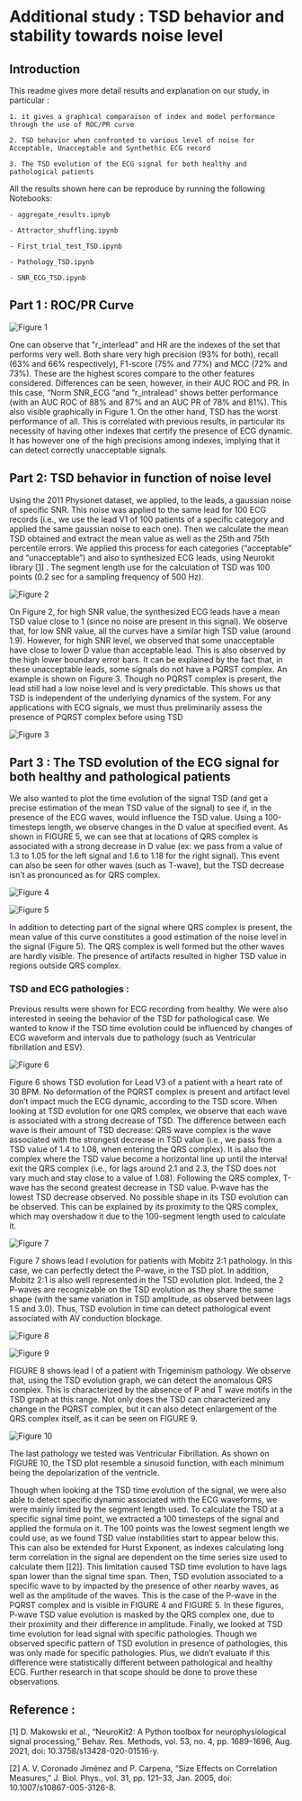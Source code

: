 # Additional study : TSD behavior and stability towards noise level

## Introduction

This readme gives more detail results and explanation on our study, in particular  :
    
    1. it gives a graphical comparaison of index and model performance through the use of ROC/PR curve

    2. TSD behavior when confronted to various level of noise for Acceptable, Unacceptable and Synthethic ECG record
    
    3. The TSD evolution of the ECG signal for both healthy and pathological patients

All the results shown here can be reproduce by running the following Notebooks:

    - aggregate_results.ipnyb

    - Attractor_shuffling.ipynb

    - First_trial_test_TSD.ipynb

    - Pathology_TSD.ipynb

    - SNR_ECG_TSD.ipynb

## Part 1 : ROC/PR Curve 

![Figure 1](Images/Figure10.png "Figure 1: ROC and PR curves and AUC value (for each curve) for all indexes tested as well as the TSD based SQA method. These AUC curves are obtained using our label convention (i.e., unacceptable ECG are the class 1 we want to predict). The AUC value is given in the legend. The black dashed line corresponds to the case where the model has no class separation capacity (with AUC = 0.5)")

One can observe that "r\_interlead" and HR are the indexes of the set that performs very well.  Both share very high precision (93% for both), recall (63% and 66% respectively), F1-score (75% and 77%) and MCC (72% and 73%). These are the highest scores compare to the other features considered. Differences can be seen, however, in their AUC ROC and PR. In this case, “Norm SNR\_ECG  “and “r\_intralead” shows better performance (with an AUC ROC of 88% and 87% and an AUC PR of 78% and 81%). This also visible graphically in Figure 1. On the other hand, TSD has the worst performance of all. This is correlated with previous results, in particular its necessity of having other indexes that certify the presence of ECG dynamic. It has however one of the high precisions among indexes, implying that it can detect correctly unacceptable signals.

## Part 2: TSD behavior in function of noise level

Using the 2011 Physionet dataset, we applied, to the leads, a gaussian noise of specific SNR. This noise was applied to the same lead for 100 ECG records (i.e., we use the lead V1 of 100 patients of a specific category and applied the same gaussian noise to each one). Then we calculate the mean TSD obtained and extract the mean value as well as the 25th and 75th percentile errors. We applied this process for each categories (“acceptable” and “unacceptable”) and also to synthesized ECG leads, using Neurokit library [[1]](#1) . The segment length use for the calculation of TSD was 100 points (0.2 sec for a sampling frequency of 500 Hz).

![Figure 2](Images/Figure1.png "Figure 2 : Evolution of the mean TSD value in functions of the observational noise level. Using the physionet 2011 dataset, we have this evolution for each category as well as purely synthesize ECG lead.")

On Figure 2, for high SNR value, the synthesized ECG leads have a mean TSD value close to 1 (since no noise are present in this signal). We observe that, for low SNR value, all the curves have a similar high TSD value (around 1.9). However, for high SNR level, we observed that some unacceptable have close to lower D value than acceptable lead. This is also observed by the high lower boundary error bars. It can be explained by the fact that, in these unacceptable leads, some signals do not have a PQRST complex. An example is shown on Figure 3. Though no PQRST complex is present, the lead still had a low noise level and is very predictable. This shows us that TSD is independent of the underlying dynamics of the system. For any applications with ECG signals, we must thus preliminarily assess the presence of PQRST complex before using TSD

![Figure 3](Images/Figure2.png "Figure 3 : Example of an unacceptable lead with low TSD value")

## Part 3 : The TSD evolution of the ECG signal for both healthy and pathological patients

We also wanted to plot the time evolution of the signal TSD (and get a precise estimation of the mean TSD value of the signal) to see if, in the presence of the ECG waves, would influence the TSD value. Using a 100-timesteps length, we observe changes in the D value at specified event. As shown in FIGURE 5, we can see that at locations of QRS complex is associated with a strong decrease in D value (ex: we pass from a value of 1.3 to 1.05 for the left signal and 1.6 to 1.18 for the right signal). This event can also be seen for other waves (such as T-wave), but the TSD decrease isn’t as pronounced as for QRS complex. 

![Figure 4](Images/Figure3.png "Figure 4 : TSD time evolution of Lead V1 signal from two different patients, under sinus rhythm. The associated signal is also present. Only the time interval [0,3] seconds is shown.")


![Figure 5](Images/Figure4.png "Figure 5 : Time evolution of leads and TSD value for the entire signal and at a specific time interval. The mean TSD value of the signal is given. ")

In addition to detecting part of the signal where QRS complex is present, the mean value of this curve constitutes a good estimation of the noise level in the signal (Figure 5). The QRS complex is well formed but the other waves are hardly visible. The presence of artifacts resulted in higher TSD value in regions outside QRS complex.

### TSD and ECG pathologies : 

Previous results were shown for ECG recording from healthy. We were also interested in seeing the behavior of the TSD for pathological case. We wanted to know if the TSD time evolution could be influenced by changes of ECG waveform and intervals due to pathology (such as Ventricular fibrillation and ESV).

![Figure 6](Images/Figure5.png "Figure 6 : TSD evolution for different lags of a 100 points long interval through the signal. The lead recording used in this figure came from a patient showing bradycardia and no changes in ECG waveform")

Figure 6 shows TSD evolution for Lead V3 of a patient with a heart rate of 30 BPM. No deformation of the PQRST complex is present and artifact level don’t impact much the ECG dynamic, according to the TSD score.  When looking at TSD evolution for one QRS complex, we observe that each wave is associated with a strong decrease of TSD. The difference between each wave is their amount of TSD decrease: QRS wave complex is the wave associated with the strongest decrease in TSD value (i.e., we pass from a TSD value of 1.4 to 1.08, when entering the QRS complex). It is also the complex where the TSD value become a horizontal line up until the interval exit the QRS complex (i.e., for lags around 2.1 and 2.3, the TSD does not vary much and stay close to a value of 1.08). Following the QRS complex, T-wave has the second greatest decrease in TSD value. P-wave has the lowest TSD decrease observed. No possible shape in its TSD evolution can be observed. This can be explained by its proximity to the QRS complex, which may overshadow it due to the 100-segment length used to calculate it.

![Figure 7](Images/Figure6.png "Figure 7 : TSD evolution for different lags of a 100 points long interval through the signal. The lead recording used in this figure came from a patient showing a Mobitz 2:1 conduction pathology (i.e., Block of AV conduction leading to apparition of 2 P-wave for 1 QRS wave")

Figure 7 shows lead I evolution for patients with Mobitz 2:1 pathology. In this case, we can perfectly detect the P-wave, in the TSD plot. In addition, Mobitz 2:1 is also well represented in the TSD evolution plot. Indeed, the 2 P-waves are recognizable on the TSD evolution as they share the same shape (with the same variation in TSD amplitude, as observed between lags 1.5 and 3.0). Thus, TSD evolution in time can detect pathological event associated with AV conduction blockage.

![Figure 8](Images/Figure7.png "Figure 8 : TSD evolution for different lags of a 100 points long interval through the signal. The lead recording used in this figure came from a patient showing a Trigeminism pathology (i.e., presence of an PVC (or ESA) due to excitable node, that send a shock after two heartbeats. Trigeminism is characterized by presence of additional P-wave (noted P’) which is followed by a PVC).")

![Figure 9](Images/Figure8.png "Figure 9 : TSD evolution for different lags of a 100 points long interval through the signal. The lead recording used in this figure came from a patient showing a Bigeminism pathology (i.e., presence of an PVC (or ESA) due to excitable node, that send a shoch after one heartbeat).")


FIGURE 8 shows lead I of a patient with Trigeminism pathology. We observe that, using the TSD evolution graph, we can detect the anomalous QRS complex. This is characterized by the absence of P and T wave motifs in the TSD graph at this range. Not only does the TSD can characterized any change in the PQRST complex, but it can also detect enlargement of the QRS complex itself, as it can be seen on FIGURE 9.

![Figure 10](Images/Figure9.png "Figure 10 : TSD evolution for different lags of a 100 points long interval through the signal. The lead recording used in this figure came from a patient showing a Bigeminism pathology (i.e., presence of an PVC (or ESA) due to excitable node, that send a shoch after one heartbeat).")

The last pathology we tested was Ventricular Fibrillation. As shown on FIGURE 10, the TSD plot resemble a sinusoid function, with each minimum being the depolarization of the ventricle. 

Though when looking at the TSD time evolution of the signal, we were also able to detect specific dynamic associated with the ECG waveforms, we were mainly limited by the segment length used. To calculate the TSD at a specific signal time point, we extracted a 100 timesteps  of the signal and applied the formula on it. The 100 points was the lowest segment length we could use, as we found TSD value instabilities start to appear below this. This can also be extended for Hurst Exponent, as indexes calculating long term correlation in the signal are dependent on the time series size used to calculate them [[2]]. This limitation caused TSD time evolution to have lags span lower than the signal time span. Then, TSD evolution associated to a specific wave to by impacted by the presence of other nearby waves, as well as the amplitude of the waves. This is the case of the P-wave in the PQRST complex and is visible in FIGURE 4 and FIGURE 5. In these figures, P-wave TSD value evolution is masked by the QRS complex one, due to their proximity and their difference in amplitude. Finally, we looked at TSD time evolution for lead signal with specific pathologies. Though we observed specific pattern of TSD evolution in presence of pathologies, this was only made for specific pathologies. Plus, we didn’t evaluate if this difference were statistically different between pathological and healthy ECG. Further research in that scope should be done to prove these observations.

## Reference : 
<a id="1">[1]</a>
D. Makowski et al., “NeuroKit2: A Python toolbox for neurophysiological signal processing,” Behav. Res. Methods, vol. 53, no. 4, pp. 1689–1696, Aug. 2021, doi: 10.3758/s13428-020-01516-y.

<a id="2">[2]</a>
A. V. Coronado Jiménez and P. Carpena, “Size Effects on Correlation Measures,” J. Biol. Phys., vol. 31, pp. 121–33, Jan. 2005, doi: 10.1007/s10867-005-3126-8.